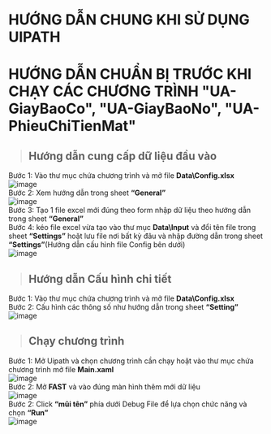 # HƯỚNG DẪN CHUNG KHI SỬ DỤNG UIPATH
# HƯỚNG DẪN CHUẨN BỊ TRƯỚC KHI CHẠY CÁC CHƯƠNG TRÌNH **"UA-GiayBaoCo", "UA-GiayBaoNo", "UA-PhieuChiTienMat"**

> ## Hướng dẫn cung cấp dữ liệu đầu vào
Bước 1: Vào thư mục chứa chương trình và mở file **Data\Config.xlsx**  
![image](https://github.com/ismphi/UiPath-Learning/blob/master/libary/config.jpg)  
Bước 2: Xem hướng dẫn trong sheet **“General”**  
![image](https://github.com/ismphi/UiPath-Learning/blob/master/libary/tmtgtv/general.jpg)  
Bước 3: Tạo 1 file excel mới đúng theo form nhập dữ liệu theo hướng dẫn trong sheet **“General”**  
Bước 4: kéo file excel vừa tạo vào thư mục **Data\Input** và đổi tên file trong sheet **“Settings”** hoặt lưu file nơi bất kỳ đâu và nhập đường dẫn trong sheet **“Settings”**(Hướng dẫn cấu hình file Config bên dưới)  
![image](https://github.com/ismphi/UiPath-Learning/blob/master/libary/tmtgtv/input.png)  

> ## Hướng dẫn Cấu hình chi tiết
Bước 1: Vào thư mục chứa chương trình và mở file **Data\Config.xlsx**  
Bước 2: Cấu hình các thông số như hướng dẫn trong sheet **“Setting”**  
![image](https://github.com/ismphi/UiPath-Learning/blob/master/libary/tmtgtv/setting.png)  

> ## Chạy chương trình 
Bước 1: Mở Uipath và chọn chương trình cần chạy hoặt vào thư mục chứa chương trình mở file **Main.xaml**  
![image](https://github.com/ismphi/UiPath-Learning/blob/master/libary/tmtgtv/main.png)  
Bước 2: Mở **FAST** và vào đúng màn hình thêm mới dữ liệu  
![image](https://github.com/ismphi/UiPath-Learning/blob/master/libary/tmtgtv/new.png)  
Bước 2: Click **“mũi tên”** phía dưới Debug File để lựa chọn chức năng và chọn **“Run”**  
![image](https://github.com/ismphi/UiPath-Learning/blob/master/libary/tmtgtv/run.png)  

